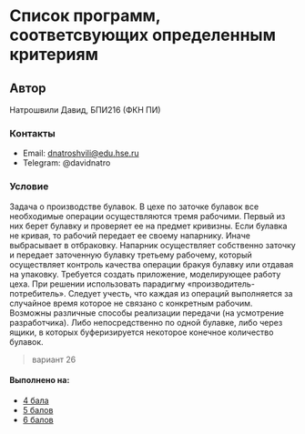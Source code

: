 # Список программ, соответсвующих определенным критериям

## Автор
Натрошвили Давид, БПИ216 (ФКН ПИ)

### Контакты
* Email: dnatroshvili@edu.hse.ru
* Telegram: @davidnatro

### Условие
Задача о производстве булавок. 
В цехе по заточке булавок все необходимые операции осуществляются тремя рабочими. Первый из них берет булавку и проверяет ее на предмет кривизны. Если булавка не кривая, то рабочий передает ее своему напарнику. Иначе выбрасывает в отбраковку. Напарник осуществляет собственно заточку и передает заточенную булавку третьему рабочему, который осуществляет контроль качества операции бракуя булавку или отдавая на упаковку. Требуется создать приложение, моделирующее работу цеха. При решении использовать парадигму «производитель-потребитель». Следует учесть, что каждая из операций выполняется за случайное время которое не связано с конкретным рабочим. Возможны различные способы реализации передачи (на усмотрение разработчика). Либо непосредственно по одной булавке, либо через ящики, в которых буферизируется некоторое конечное количество булавок.
> вариант 26

#### Выполнено на:
- [4 бала](4/)
- [5 балов](5/)
- [6 балов](6/)

